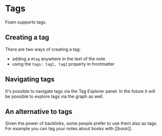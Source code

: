 # Tags

Foam supports tags.

## Creating a tag
There are two ways of creating a tag:
- adding a `#tag` anywhere in the text of the note
- using the `tags: tag1, tag2` property in frontmatter

## Navigating tags

It's possible to navigate tags via the Tag Explorer panel.
In the future it will be possible to explore tags via the graph as well.

## An alternative to tags

Given the power of backlinks, some people prefer to use them also as tags.
For example you can tag your notes about books with [[book]].
